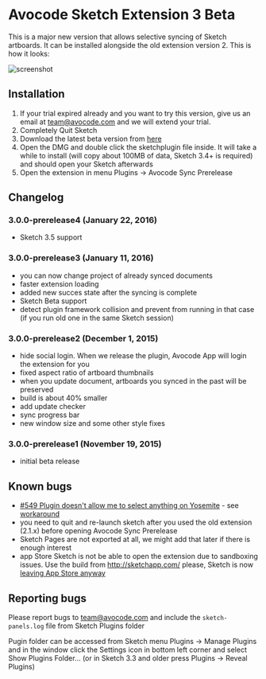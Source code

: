 # Avocode Sketch Extension 3 Beta
This is a major new version that allows selective syncing of Sketch artboards. It can be installed alongside the old extension version 2. This is how it looks:

![screenshot](https://1670620568.rsc.cdn77.org/new-sketch/68484a3cb2344bd9978b8481467a6b50/preview.png)

## Installation
1. If your trial expired already and you want to try this version, give us an email at team@avocode.com and we will extend your trial.
2. Completely Quit Sketch
3. Download the latest beta version from [here](https://manager.avocode.com/download/sketch-plugin-beta/mac/)
4. Open the DMG and double click the sketchplugin file inside. It will take a while to install (will copy about 100MB of data, Sketch 3.4+ is required) and should open your Sketch afterwards
5. Open the extension in menu Plugins -> Avocode Sync Prerelease

## Changelog
### 3.0.0-prerelease4 (January 22, 2016)
- Sketch 3.5 support

### 3.0.0-prerelease3 (January 11, 2016)
- you can now change project of already synced documents
- faster extension loading
- added new succes state after the syncing is complete
- Sketch Beta support
- detect plugin framework collision and prevent from running in that case (if you run old one in the same Sketch session)

### 3.0.0-prerelease2 (December 1, 2015)
- hide social login. When we release the plugin, Avocode App will login the extension for you
- fixed aspect ratio of artboard thumbnails
- when you update document, artboards you synced in the past will be preserved
- build is about 40% smaller
- add update checker
- sync progress bar
- new window size and some other style fixes

### 3.0.0-prerelease1 (November 19, 2015)
- initial beta release

## Known bugs
- [#549 Plugin doesn't allow me to select anything on Yosemite](https://github.com/avocode/avocode/issues/549) - see [workaround](https://github.com/avocode/avocode/issues/549#issuecomment-161592860)
- you need to quit and re-launch sketch after you used the old extension (2.1.x) before opening Avocode Sync Prerelease
- Sketch Pages are not exported at all, we might add that later if there is enough interest
- app Store Sketch is not be able to open the extension due to sandboxing issues. Use the build from http://sketchapp.com/ please, Sketch is now [leaving App Store anyway](http://blog.sketchapp.com/post/134322691555/leaving-the-mac-app-store)
 
## Reporting bugs
Please report bugs to team@avocode.com and include the `sketch-panels.log` file from Sketch Plugins folder

Pugin folder can be accessed from Sketch menu Plugins -> Manage Plugins and in the window click the Settings icon in bottom left corner and select Show Plugins Folder... (or in Sketch 3.3 and older press Plugins -> Reveal Plugins)
